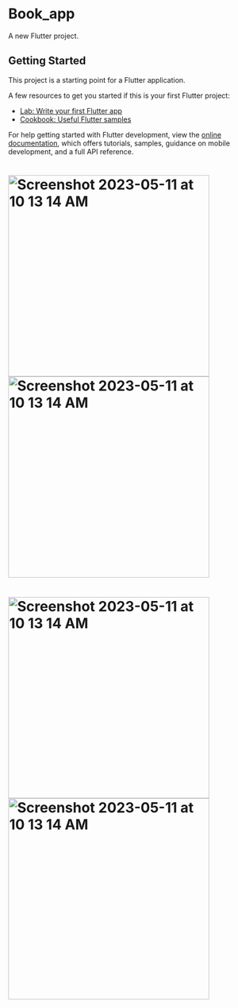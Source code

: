 # Book_app

A new Flutter project.

## Getting Started

This project is a starting point for a Flutter application.

A few resources to get you started if this is your first Flutter project:

- [Lab: Write your first Flutter app](https://docs.flutter.dev/get-started/codelab)
- [Cookbook: Useful Flutter samples](https://docs.flutter.dev/cookbook)

For help getting started with Flutter development, view the
[online documentation](https://docs.flutter.dev/), which offers tutorials,
samples, guidance on mobile development, and a full API reference.


# <img width="405" alt="Screenshot 2023-05-11 at 10 13 14 AM" src="https://github.com/Vinayakg09/BookApp/assets/73844224/fab99e5a-fb6a-4e96-a2d0-831fed13479b"> <img width="405" alt="Screenshot 2023-05-11 at 10 13 14 AM" src="https://github.com/Vinayakg09/BookApp/assets/73844224/fd4c46cf-3164-4495-8dd2-1d2118b60593">
# <img width="405" alt="Screenshot 2023-05-11 at 10 13 14 AM" src="https://github.com/Vinayakg09/BookApp/assets/73844224/264f112a-6f89-41a6-b83b-f1959313bb47"> <img width="405" alt="Screenshot 2023-05-11 at 10 13 14 AM" src="https://github.com/Vinayakg09/BookApp/assets/73844224/443ec7b3-c378-49bc-bce6-27b2890f1154">


